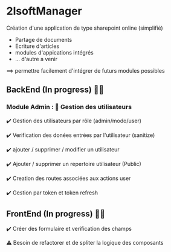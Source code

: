 # 2lsoftManager

Création d'une application de type sharepoint online (simplifié)

-   Partage de documents
-   Ecriture d'articles
-   modules d'appications intégrés
-   ... d'autre a venir

==> permettre facilement d'intégrer de futurs modules possibles

## BackEnd (In progress) 👷‍♂️

### Module Admin : 👤 Gestion des utilisateurs

✔️ Gestion des utilisateurs par rôle (admin/modo/user)

✔️ Verification des donées entrées par l'utilisateur (sanitize)

✔️ ajouter / supprimer / modifier un utilisateur

✔️ Ajouter / supprimer un repertoire utilisateur (Public)

✔️ Creation des routes associées aux actions user

✔️ Gestion par token et token refresh

## FrontEnd (In progress) 👷‍♂️

✔️ Créer des formulaire et verification des champs

⚠️ Besoin de refactorer et de spliter la logique des composants
